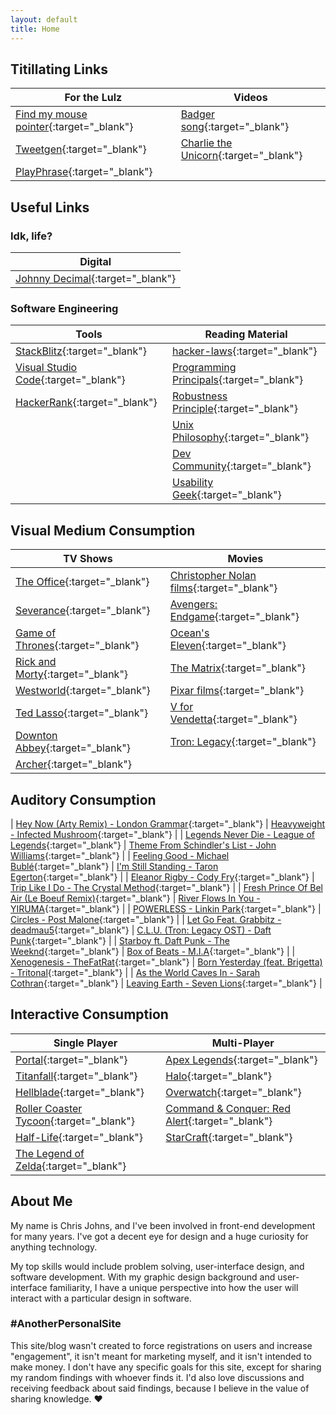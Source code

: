 ```yaml
---
layout: default
title: Home
---
```


## Titillating Links

| For the Lulz                                                                           | Videos                                                                         |
| -------------------------------------------------------------------------------------- | ------------------------------------------------------------------------------ |
| [Find my mouse pointer](https://pointerpointer.com){:target="_blank"}                  | [Badger song](https://youtu.be/NL6CDFn2i3I){:target="_blank"}                  |
| [Tweetgen](https://www.tweetgen.com){:target="_blank"}                                 | [Charlie the Unicorn](https://youtu.be/CsGYh8AacgY){:target="_blank"}          |
| [PlayPhrase](https://playphrase.me){:target="_blank"}                                  | |

## Useful Links

### Idk, life?

| Digital                                                       |
| ------------------------------------------------------------- |
| [Johnny Decimal](https://johnnydecimal.com){:target="_blank"} |

### Software Engineering

| Tools                                                                   | Reading Material                                                                              |
| ----------------------------------------------------------------------- | --------------------------------------------------------------------------------------------- |
| [StackBlitz](https://stackblitz.com){:target="_blank"}                  | [hacker-laws](https://github.com/dwmkerr/hacker-laws){:target="_blank"}                       |
| [Visual Studio Code](https://code.visualstudio.com){:target="_blank"}   | [Programming Principals](https://github.com/webpro/programming-principles){:target="_blank"}  |
| [HackerRank](https://www.hackerrank.com){:target="_blank"}              | [Robustness Principle](https://en.wikipedia.org/wiki/Robustness_principle){:target="_blank"}  |
|                                                                         | [Unix Philosophy](https://en.wikipedia.org/wiki/Unix_philosophy){:target="_blank"}            |
|                                                                         | [Dev Community](https://dev.to){:target="_blank"}                                             |
|                                                                         | [Usability Geek](https://usabilitygeek.com){:target="_blank"}                                 |

## Visual Medium Consumption

| TV Shows                                                                    | Movies                                                                                    |
| --------------------------------------------------------------------------- | ----------------------------------------------------------------------------------------- |
| [The Office](https://www.imdb.com/title/tt0386676/){:target="_blank"}       | [Christopher Nolan films](https://www.imdb.com/name/nm0634240/){:target="_blank"}         |
| [Severance](https://www.imdb.com/title/tt11280740/){:target="_blank"}       | [Avengers: Endgame](https://www.imdb.com/title/tt4154796/){:target="_blank"}              |
| [Game of Thrones](https://www.imdb.com/title/tt0944947/){:target="_blank"}  | [Ocean's Eleven](https://www.imdb.com/title/tt0240772/){:target="_blank"}                 |
| [Rick and Morty](https://www.imdb.com/title/tt2861424/){:target="_blank"}   | [The Matrix](https://www.imdb.com/title/tt0133093/){:target="_blank"}                     |
| [Westworld](https://www.imdb.com/title/tt0475784/){:target="_blank"}        | [Pixar films](https://www.imdb.com/search/title/?companies=co0017902){:target="_blank"}   |
| [Ted Lasso](https://www.imdb.com/title/tt10986410/){:target="_blank"}       | [V for Vendetta](https://www.imdb.com/title/tt0434409/){:target="_blank"}                 |
| [Downton Abbey](https://www.imdb.com/title/tt1606375/){:target="_blank"}    | [Tron: Legacy](https://www.imdb.com/title/tt1104001/){:target="_blank"}                   |
| [Archer](https://www.imdb.com/title/tt1486217/){:target="_blank"}           | |

## Auditory Consumption

| [Hey Now (Arty Remix) - London Grammar](https://youtu.be/hzo1_maqV_w){:target="_blank"}     | [Heavyweight - Infected Mushroom](https://youtu.be/9Axg_e8astI){:target="_blank"} |
| [Legends Never Die - League of Legends](https://youtu.be/4Q46xYqUwZQ){:target="_blank"}     | [Theme From Schindler's List - John Williams](https://youtu.be/057A1RdssoU){:target="_blank"} |
| [Feeling Good - Michael Bublé](https://youtu.be/Edwsf-8F3sI){:target="_blank"}              | [I'm Still Standing - Taron Egerton](https://youtu.be/pHZneOidj9A){:target="_blank"} |
| [Eleanor Rigby - Cody Fry](https://youtu.be/wtQBQDaE4Pg){:target="_blank"}                  | [Trip Like I Do - The Crystal Method](https://youtu.be/0hJZR_hinI0){:target="_blank"} |
| [Fresh Prince Of Bel Air (Le Boeuf Remix)](https://youtu.be/Gd3_b9ShBds){:target="_blank"}  | [River Flows In You - YIRUMA](https://youtu.be/zwJQE0HkYZw){:target="_blank"} |
| [POWERLESS - Linkin Park](https://youtu.be/32BOmle7Z6w){:target="_blank"}                   | [Circles - Post Malone](https://youtu.be/wXhTHyIgQ_U){:target="_blank"} |
| [Let Go Feat. Grabbitz - deadmau5](https://youtu.be/PKFcaXd5G8c){:target="_blank"}          | [C.L.U. (Tron: Legacy OST) - Daft Punk](https://youtu.be/QrSLugN8WHc){:target="_blank"} |
| [Starboy ft. Daft Punk - The Weeknd](https://youtu.be/34Na4j8AVgA){:target="_blank"}        | [Box of Beats - M.I.A](https://youtu.be/P9iAYqfpvHQ){:target="_blank"} |
| [Xenogenesis - TheFatRat](https://youtu.be/2Ax_EIb1zks){:target="_blank"}                   | [Born Yesterday (feat. Brigetta) - Tritonal](https://youtu.be/aaO3gBj-cfk){:target="_blank"} |
| [As the World Caves In - Sarah Cothran](https://youtu.be/SqDjQPoJxiw){:target="_blank"}     | [Leaving Earth - Seven Lions](https://youtu.be/3rLyY8H3xaA){:target="_blank"} |

## Interactive Consumption

| Single Player                                                                                                    | Multi-Player                                                                                                    |
| ---------------------------------------------------------------------------------------------------------------- | --------------------------------------------------------------------------------------------------------------- |
| [Portal](https://en.wikipedia.org/wiki/Portal_(series)){:target="_blank"}                                        | [Apex Legends](https://en.wikipedia.org/wiki/Apex_Legends){:target="_blank"}                                    |
| [Titanfall](https://en.wikipedia.org/wiki/Titanfall_2){:target="_blank"}                                         | [Halo](https://en.wikipedia.org/wiki/Halo_(franchise)){:target="_blank"}                                        |
| [Hellblade](https://en.wikipedia.org/wiki/Hellblade:_Senua%27s_Sacrifice){:target="_blank"}                      | [Overwatch](https://en.wikipedia.org/wiki/Overwatch_2){:target="_blank"}                                        |
| [Roller Coaster Tycoon](https://en.wikipedia.org/wiki/RollerCoaster_Tycoon_(video_game)){:target="_blank"}       | [Command & Conquer: Red Alert](https://en.wikipedia.org/wiki/Command_%26_Conquer:_Red_Alert){:target="_blank"}  |
| [Half-Life](https://en.wikipedia.org/wiki/Half-Life_(series)){:target="_blank"}                                  | [StarCraft](https://en.wikipedia.org/wiki/StarCraft){:target="_blank"}|
| [The Legend of Zelda](https://en.wikipedia.org/wiki/The_Legend_of_Zelda){:target="_blank"}                       | |

## About Me

My name is Chris Johns, and I've been involved in front-end development for many years. I've got a decent eye for design and a huge curiosity for anything technology.

My top skills would include problem solving, user-interface design, and software development. With my graphic design background and user-interface familiarity, I have a unique perspective into how the user will interact with a particular design in software.

### #AnotherPersonalSite

This site/blog wasn't created to force registrations on users and increase "engagement", it isn't meant for marketing myself, and it isn't intended to make money. I don't have any specific goals for this site, except for sharing my random findings with whoever finds it. I'd also love discussions and receiving feedback about said findings, because I believe in the value of sharing knowledge. ❤️
